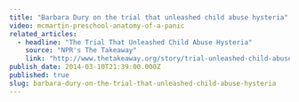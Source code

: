 ```yaml
---
title: "Barbara Dury on the trial that unleashed child abuse hysteria"
video: mcmartin-preschool-anatomy-of-a-panic
related_articles:
  - headline: "The Trial That Unleashed Child Abuse Hysteria"
    source: "NPR's The Takeaway"
    link: "http://www.thetakeaway.org/story/trial-unleashed-child-abuse-hysteria/"
publish_date: 2014-03-10T21:39:00.000Z
published: true
slug: barbara-dury-on-the-trial-that-unleashed-child-abuse-hysteria
---
```



